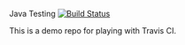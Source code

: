 Java Testing [![Build Status](https://travis-ci.org/gkhunger/JavaTesting.svg)](https://travis-ci.org/gkhunger/JavaTesting)

This is a demo repo for playing with Travis CI.

